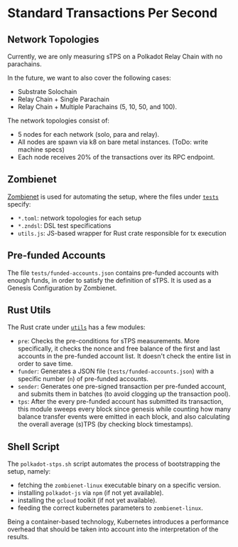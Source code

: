 # Standard Transactions Per Second

## Network Topologies
Currently, we are only measuring sTPS on a Polkadot Relay Chain with no parachains.

In the future, we want to also cover the following cases:
- Substrate Solochain
- Relay Chain + Single Parachain
- Relay Chain + Multiple Parachains (5, 10, 50, and 100).

The network topologies consist of:
- 5 nodes for each network (solo, para and relay).
- All nodes are spawn via k8 on bare metal instances. (ToDo: write machine specs)
- Each node receives 20% of the transactions over its RPC endpoint.

## Zombienet
[Zombienet](https://github.com/paritytech/zombienet) is used for automating the setup, where the files under [`tests`](https://github.com/paritytech/polkadot-stps/tree/main/tests) specify:
- `*.toml`: network topologies for each setup
- `*.zndsl`: DSL test specifications
- `utils.js`: JS-based wrapper for Rust crate responsible for tx execution

## Pre-funded Accounts
The file `tests/funded-accounts.json` contains pre-funded accounts with enough funds, in order to satisfy the definition of sTPS. It is used as a Genesis Configuration by Zombienet. 

## Rust Utils
The Rust crate under [`utils`](https://github.com/paritytech/polkadot-stps/tree/main/utils) has a few modules:
- `pre`: Checks the pre-conditions for sTPS measurements. More specifically, it checks the nonce and free balance of the first and last accounts in the pre-funded account list. It doesn't check the entire list in order to save time. 
- `funder`: Generates a JSON file (`tests/funded-accounts.json`) with a specific number (`n`) of pre-funded accounts.
- `sender`: Generates one pre-signed transaction per pre-funded account, and submits them in batches (to avoid clogging up the transaction pool).
- `tps`: After the every pre-funded account has submitted its transaction, this module sweeps every block since genesis while counting how many balance transfer events were emitted in each block, and also calculating the overall average (s)TPS (by checking block timestamps).

## Shell Script
The `polkadot-stps.sh` script automates the process of bootstrapping the setup, namely:
- fetching the `zombienet-linux` executable binary on a specific version.
- installing `polkadot-js` via `npm` (if not yet available).
- installing the `gcloud` toolkit (if not yet available).
- feeding the correct kubernetes parameters to `zombienet-linux`.

Being a container-based technology, Kubernetes introduces a performance overhead that should be taken into account into the interpretation of the results.
